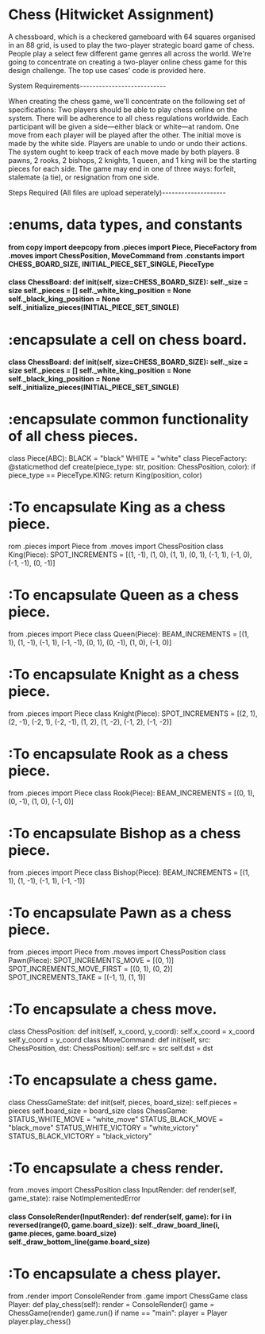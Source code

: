 # Chess (Hitwicket Assignment)

A chessboard, which is a checkered gameboard with 64 squares organised in an 88 grid, is used to play the two-player strategic board game of chess. People play a select few different game genres all across the world. We're going to concentrate on creating a two-player online chess game for this design challenge. The top use cases' code is provided here.

System Requirements---------------------------

When creating the chess game, we'll concentrate on the following set of specifications:
Two players should be able to play chess online on the system. There will be adherence to all chess regulations worldwide. Each participant will be given a side—either black or white—at random. One move from each player will be played after the other. The initial move is made by the white side. Players are unable to undo or undo their actions. The system ought to keep track of each move made by both players. 8 pawns, 2 rooks, 2 bishops, 2 knights, 1 queen, and 1 king will be the starting pieces for each side. The game may end in one of three ways: forfeit, stalemate (a tie), or resignation from one side.

Steps Required (All files are upload seperately)--------------------

# :enums, data types, and constants

#### from copy import deepcopy from .pieces import Piece, PieceFactory from .moves import ChessPosition, MoveCommand from .constants import CHESS_BOARD_SIZE, INITIAL_PIECE_SET_SINGLE, PieceType

#### class ChessBoard: def init(self, size=CHESS_BOARD_SIZE): self._size = size self._pieces = [] self._white_king_position = None self._black_king_position = None self._initialize_pieces(INITIAL_PIECE_SET_SINGLE)

# :encapsulate a cell on chess board.

#### class ChessBoard: def init(self, size=CHESS_BOARD_SIZE): self._size = size self._pieces = [] self._white_king_position = None self._black_king_position = None self._initialize_pieces(INITIAL_PIECE_SET_SINGLE)

# :encapsulate common functionality of all chess pieces.

class Piece(ABC): BLACK = "black" WHITE = "white"
class PieceFactory: @staticmethod def create(piece_type: str, position: ChessPosition, color): if piece_type == PieceType.KING: return King(position, color)

# :To encapsulate King as a chess piece.

rom .pieces import Piece from .moves import ChessPosition
class King(Piece): SPOT_INCREMENTS = [(1, -1), (1, 0), (1, 1), (0, 1), (-1, 1), (-1, 0), (-1, -1), (0, -1)]

# :To encapsulate Queen as a chess piece.

from .pieces import Piece
class Queen(Piece): BEAM_INCREMENTS = [(1, 1), (1, -1), (-1, 1), (-1, -1), (0, 1), (0, -1), (1, 0), (-1, 0)]

# :To encapsulate Knight as a chess piece.

from .pieces import Piece
 class Knight(Piece): SPOT_INCREMENTS = [(2, 1), (2, -1), (-2, 1), (-2, -1), (1, 2), (1, -2), (-1, 2), (-1, -2)]

# :To encapsulate Rook as a chess piece.

from .pieces import Piece
class Rook(Piece): BEAM_INCREMENTS = [(0, 1), (0, -1), (1, 0), (-1, 0)]

# :To encapsulate Bishop as a chess piece.

from .pieces import Piece
class Bishop(Piece): BEAM_INCREMENTS = [(1, 1), (1, -1), (-1, 1), (-1, -1)]

# :To encapsulate Pawn as a chess piece.

from .pieces import Piece from .moves import ChessPosition
class Pawn(Piece): SPOT_INCREMENTS_MOVE = [(0, 1)] SPOT_INCREMENTS_MOVE_FIRST = [(0, 1), (0, 2)] SPOT_INCREMENTS_TAKE = [(-1, 1), (1, 1)]

# :To encapsulate a chess move.

class ChessPosition: def init(self, x_coord, y_coord): self.x_coord = x_coord self.y_coord = y_coord
class MoveCommand: def init(self, src: ChessPosition, dst: ChessPosition): self.src = src self.dst = dst

# :To encapsulate a chess game.

class ChessGameState: def init(self, pieces, board_size): self.pieces = pieces self.board_size = board_size
class ChessGame: STATUS_WHITE_MOVE = "white_move" STATUS_BLACK_MOVE = "black_move" STATUS_WHITE_VICTORY = "white_victory" STATUS_BLACK_VICTORY = "black_victory"

# :To encapsulate a chess render.

 from .moves import ChessPosition
 class InputRender: def render(self, game_state): raise NotImplementedError

#### class ConsoleRender(InputRender): def render(self, game): for i in reversed(range(0, game.board_size)): self._draw_board_line(i, game.pieces, game.board_size) self._draw_bottom_line(game.board_size)

# :To encapsulate a chess player.

 from .render import ConsoleRender from .game import ChessGame
 class Player: def play_chess(self): render = ConsoleRender() game = ChessGame(render) game.run()
 if name == "main": player = Player player.play_chess()

